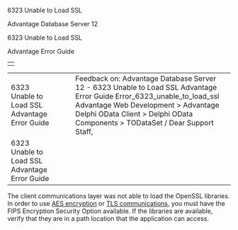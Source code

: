6323 Unable to Load SSL




Advantage Database Server 12  

6323 Unable to Load SSL

Advantage Error Guide

|  |
| --- |
|  |

|  |  |  |  |  |
| --- | --- | --- | --- | --- |
| 6323 Unable to Load SSL  Advantage Error Guide |  |  | Feedback on: Advantage Database Server 12 - 6323 Unable to Load SSL Advantage Error Guide Error\_6323\_unable\_to\_load\_ssl Advantage Web Development > Advantage Delphi OData Client > Delphi OData Components > TODataSet / Dear Support Staff, |  |
| 6323 Unable to Load SSL  Advantage Error Guide |  |  |  |  |

The client communications layer was not able to load the OpenSSL libraries. In order to use [AES encryption](master_encryption.htm) or [TLS communications](master_communications_encryption.htm), you must have the FIPS Encryption Security Option available. If the libraries are available, verify that they are in a path location that the application can access.